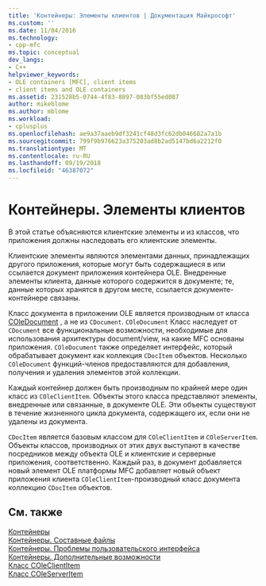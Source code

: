 ```yaml
---
title: 'Контейнеры: Элементы клиентов | Документация Майкрософт'
ms.custom: ''
ms.date: 11/04/2016
ms.technology:
- cpp-mfc
ms.topic: conceptual
dev_langs:
- C++
helpviewer_keywords:
- OLE containers [MFC], client items
- client items and OLE containers
ms.assetid: 231528b5-0744-4f83-8897-083bf55ed087
author: mikeblome
ms.author: mblome
ms.workload:
- cplusplus
ms.openlocfilehash: ae9a37aaeb9df3241cf48d3fc62db046682a7a1b
ms.sourcegitcommit: 799f9b976623a375203ad8b2ad5147bd6a2212f0
ms.translationtype: MT
ms.contentlocale: ru-RU
ms.lasthandoff: 09/19/2018
ms.locfileid: "46387072"
---
```

# <a name="containers-client-items"></a>Контейнеры. Элементы клиентов

В этой статье объясняются клиентские элементы и из классов, что приложения должны наследовать его клиентские элементы.

Клиентские элементы являются элементами данных, принадлежащих другого приложения, которые могут быть содержащиеся в или ссылается документ приложения контейнера OLE. Внедренные элементы клиента, данные которого содержится в документе; те, данные которых хранятся в другом месте, ссылается документе-контейнере связаны.

Класс документа в приложении OLE является производным от класса [COleDocument](../mfc/reference/coledocument-class.md) , а не из `CDocument`. `COleDocument` Класс наследует от `CDocument` все функциональные возможности, необходимые для использования архитектуры document/view, на какие MFC основаны приложения. `COleDocument` также определяет интерфейс, который обрабатывает документ как коллекция `CDocItem` объектов. Несколько `COleDocument` функций-членов предоставляются для добавления, получения и удаления элементов этой коллекции.

Каждый контейнер должен быть производным по крайней мере один класс из `COleClientItem`. Объекты этого класса представляют элементы, внедренные или связанные, в документе OLE. Эти объекты существуют в течение жизненного цикла документа, содержащего их, если они не удалены из документа.

`CDocItem` является базовым классом для `COleClientItem` и `COleServerItem`. Объекты классов, производных от этих двух выступают в качестве посредников между объекта OLE и клиентские и серверные приложения, соответственно. Каждый раз, в документ добавляется новый элемент OLE платформы MFC добавляет новый объект приложения клиента `COleClientItem`-производный класс документа коллекцию `CDocItem` объектов.

## <a name="see-also"></a>См. также

[Контейнеры](../mfc/containers.md)<br/>
[Контейнеры. Составные файлы](../mfc/containers-compound-files.md)<br/>
[Контейнеры. Проблемы пользовательского интерфейса](../mfc/containers-user-interface-issues.md)<br/>
[Контейнеры. Дополнительные возможности](../mfc/containers-advanced-features.md)<br/>
[Класс COleClientItem](../mfc/reference/coleclientitem-class.md)<br/>
[Класс COleServerItem](../mfc/reference/coleserveritem-class.md)
